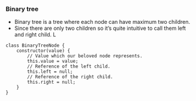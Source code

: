 ### Binary tree
- Binary tree is a tree where each node can have maximum two children. 
- Since there are only two children so it’s quite intuitive to call them left and right child. L 
```
class BinaryTreeNode {
    constructor(value) {
        // Value which our beloved node represents.
        this.value = value;
        // Reference of the left child.
        this.left = null;
        // Reference of the right child.
        this.right = null;
    }
}
```